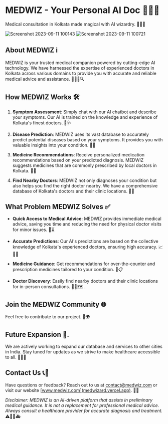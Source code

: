 # MEDWIZ - Your Personal AI Doc 🌟🏥💬

Medical consultation in Kolkata made magical with AI wizardry. 🧙‍♂️✨

![Screenshot 2023-09-11 100143](https://github.com/Sayak-Bhunia/MEDWIZ_0.1/assets/110457746/3fde1d8d-e2d7-4b6a-af21-1a7de9270ee0)
![Screenshot 2023-09-11 100721](https://github.com/Sayak-Bhunia/MEDWIZ_0.1/assets/110457746/2ac079b6-257d-48c2-9d58-8ade5f542244)

## About MEDWIZ ℹ️


MEDWIZ is your trusted medical companion powered by cutting-edge AI technology. We have harnessed the expertise of experienced doctors in Kolkata across various domains to provide you with accurate and reliable medical advice and assistance. 🤖👩‍⚕️🔍

## How MEDWIZ Works 🛠️

1. **Symptom Assessment**: Simply chat with our AI chatbot and describe your symptoms. Our AI is trained on the knowledge and experience of Kolkata's finest doctors. 💬🩺

2. **Disease Prediction**: MEDWIZ uses its vast database to accurately predict potential diseases based on your symptoms. It provides you with valuable insights into your condition. 🧠💡

3. **Medicine Recommendations**: Receive personalized medication recommendations based on your predicted diagnosis. MEDWIZ suggests medicines that are commonly prescribed by local doctors in Kolkata. 💊💡

4. **Find Nearby Doctors**: MEDWIZ not only diagnoses your condition but also helps you find the right doctor nearby. We have a comprehensive database of Kolkata's doctors and their clinic locations. 🏥📍

## What Problem MEDWIZ Solves ✅

- **Quick Access to Medical Advice**: MEDWIZ provides immediate medical advice, saving you time and reducing the need for physical doctor visits for minor issues. 🚀⏳

- **Accurate Predictions**: Our AI's predictions are based on the collective knowledge of Kolkata's experienced doctors, ensuring high accuracy. 📈👨‍⚕️

- **Medicine Guidance**: Get recommendations for over-the-counter and prescription medicines tailored to your condition. 💊📋

- **Doctor Discovery**: Easily find nearby doctors and their clinic locations for in-person consultations. 👩‍⚕️🗺️
.
## Join the MEDWIZ Community 🌐

Feel free to contribute to our project. 🤝🌍

## Future Expansion 🚀.

We are actively working to expand our database and services to other cities in India. Stay tuned for updates as we strive to make healthcare accessible to all. 🌆🇮🇳

## Contact Us 📞📧

Have questions or feedback? Reach out to us at [contact@medwiz.com](mailto:sbhunia2903@gmail.com) or visit our website [www.medwiz.com](medwizard.vercel.app). 📩🌐

*Disclaimer: MEDWIZ is an AI-driven platform that assists in preliminary medical guidance. It is not a replacement for professional medical advice. Always consult a healthcare provider for accurate diagnosis and treatment.* ⚠️👨‍⚕️🚑

